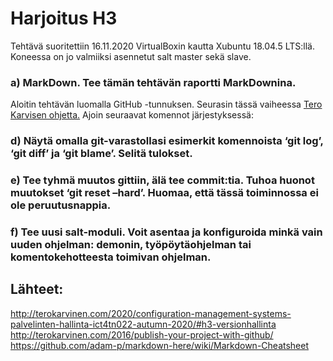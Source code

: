 # Harjoitus H3

Tehtävä suoritettiin 16.11.2020 VirtualBoxin kautta Xubuntu 18.04.5 LTS:llä. Koneessa on jo valmiiksi asennetut salt master sekä slave.

### a) MarkDown. Tee tämän tehtävän raportti MarkDownina.

Aloitin tehtävän luomalla GitHub -tunnuksen. Seurasin tässä vaiheessa [Tero Karvisen ohjetta.](http://terokarvinen.com/2016/publish-your-project-with-github/)
Ajoin seuraavat komennot järjestyksessä:

### d) Näytä omalla git-varastollasi esimerkit komennoista ‘git log’, ‘git diff’ ja ‘git blame’. Selitä tulokset.

### e) Tee tyhmä muutos gittiin, älä tee commit:tia. Tuhoa huonot muutokset ‘git reset –hard’. Huomaa, että tässä toiminnossa ei ole peruutusnappia.

### f) Tee uusi salt-moduli. Voit asentaa ja konfiguroida minkä vain uuden ohjelman: demonin, työpöytäohjelman tai komentokehotteesta toimivan ohjelman.

## Lähteet:
http://terokarvinen.com/2020/configuration-management-systems-palvelinten-hallinta-ict4tn022-autumn-2020/#h3-versionhallinta
http://terokarvinen.com/2016/publish-your-project-with-github/
https://github.com/adam-p/markdown-here/wiki/Markdown-Cheatsheet

